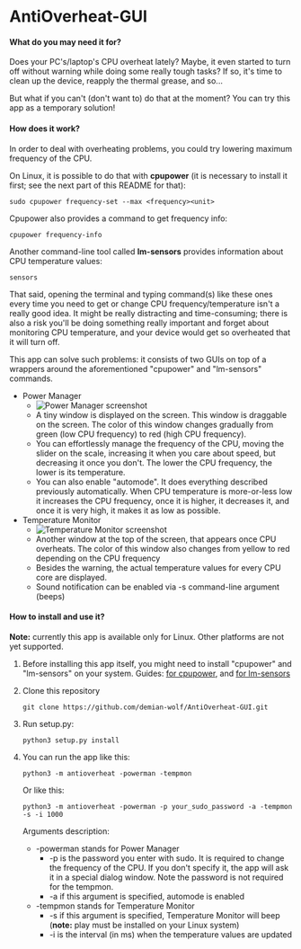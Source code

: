 # AntiOverheat-GUI

#### What do you may need it for?
Does your PC's/laptop's CPU overheat lately? Maybe, it even started to turn off without warning while doing some really
tough tasks? If so, it's time to clean up the device, reapply the thermal grease, and so...

But what if you can't (don't want to) do that at the moment? You can try this app as a temporary
solution!

#### How does it work?
In order to deal with overheating problems, you could try lowering maximum frequency of the CPU.

On Linux, it is possible to do that with **cpupower** (it is necessary to install it first;
see the next part of this README for that):
```
sudo cpupower frequency-set --max <frequency><unit>
```
Cpupower also provides a command to get frequency info:
```
cpupower frequency-info
```
Another command-line tool called **lm-sensors** provides information about CPU temperature values:
```
sensors
```
That said, opening the terminal and typing command(s) like these ones every time you need to get or
change CPU frequency/temperature isn't a really good idea. It might be really distracting and
time-consuming; there is also a risk you'll be doing something really important
and forget about monitoring CPU temperature, and your device would get so overheated
that it will turn off.

This app can solve such problems:
it consists of two GUIs on top of a wrappers around the aforementioned "cpupower" and "lm-sensors"
commands.

* Power Manager
    * ![Power Manager screenshot](https://i.imgur.com/RADlu4F.png "Power Manager")
    * A tiny window is displayed on the screen. This window is draggable on the screen. The color of
    this window changes gradually from green (low CPU frequency) to red (high CPU frequency).
    * You can effortlessly manage the frequency of the CPU, moving the slider on the scale, increasing
    it when you care about speed, but decreasing it once you don't. The lower the CPU frequency,
    the lower is its temperature.
    * You can also enable "automode". It does everything described previously automatically.
    When CPU temperature is more-or-less low it increases the CPU frequency, once it is higher, it
    decreases it, and once it is very high, it makes it as low as possible.
* Temperature Monitor
    * ![Temperature Monitor screenshot](https://i.imgur.com/GK3qMek.png "Temperature Monitor")
    * Another window at the top of the screen, that appears once CPU overheats. The color of this window also
    changes from yellow to red depending on the CPU frequency
    * Besides the warning, the actual temperature values for every CPU core are displayed.
    * Sound notification can be enabled via -s command-line argument (beeps)

#### How to install and use it?
**Note:** currently this app is available only for Linux. Other platforms are not yet supported.
1) Before installing this app itself, you might need to install "cpupower" and "lm-sensors" on your
system.
Guides: [for cpupower](https://command-not-found.com/cpupower), and
[for lm-sensors](https://linoxide.com/monitoring-2/install-lm-sensors-linux/)
 
1) Clone this repository
    ```
    git clone https://github.com/demian-wolf/AntiOverheat-GUI.git
    ```
2) Run setup.py:
    ```
    python3 setup.py install
    ```
3) You can run the app like this:
    ```
    python3 -m antioverheat -powerman -tempmon
    ``` 
   Or like this:
    ```
    python3 -m antioverheat -powerman -p your_sudo_password -a -tempmon -s -i 1000
    ```
   Arguments description:
    * -powerman stands for Power Manager
        * -p is the password you enter with sudo. It is required to change the frequency of the CPU.
        If you don't specify it, the app will ask it in a special dialog window. Note the password is not required
        for the tempmon.
        * -a if this argument is specified, automode is enabled
    * -tempmon stands for Temperature Monitor
        * -s if this argument is specified, Temperature Monitor will beep (**note:** play must be installed on your Linux system)
        * -i is the interval (in ms) when the temperature values are updated
